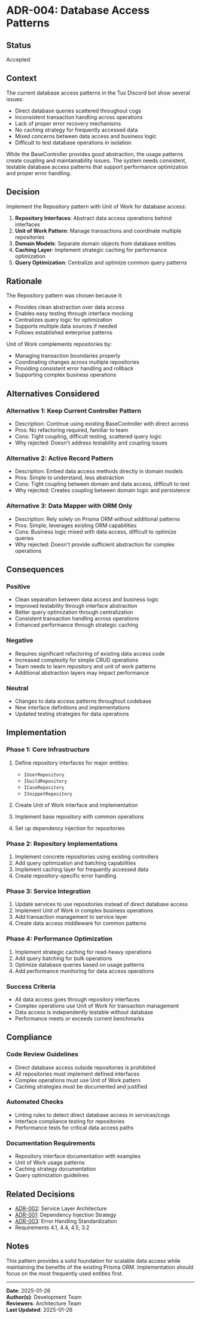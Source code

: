 # ADR-004: Database Access Patterns

## Status

Accepted

## Context

The current database access patterns in the Tux Discord bot show several issues:

- Direct database queries scattered throughout cogs
- Inconsistent transaction handling across operations
- Lack of proper error recovery mechanisms
- No caching strategy for frequently accessed data
- Mixed concerns between data access and business logic
- Difficult to test database operations in isolation

While the BaseController provides good abstraction, the usage patterns create coupling and maintainability issues. The system needs consistent, testable database access patterns that support performance optimization and proper error handling.

## Decision

Implement the Repository pattern with Unit of Work for database access:

1. **Repository Interfaces**: Abstract data access operations behind interfaces
2. **Unit of Work Pattern**: Manage transactions and coordinate multiple repositories
3. **Domain Models**: Separate domain objects from database entities
4. **Caching Layer**: Implement strategic caching for performance optimization
5. **Query Optimization**: Centralize and optimize common query patterns

## Rationale

The Repository pattern was chosen because it:

- Provides clean abstraction over data access
- Enables easy testing through interface mocking
- Centralizes query logic for optimization
- Supports multiple data sources if needed
- Follows established enterprise patterns

Unit of Work complements repositories by:

- Managing transaction boundaries properly
- Coordinating changes across multiple repositories
- Providing consistent error handling and rollback
- Supporting complex business operations

## Alternatives Considered

### Alternative 1: Keep Current Controller Pattern

- Description: Continue using existing BaseController with direct access
- Pros: No refactoring required, familiar to team
- Cons: Tight coupling, difficult testing, scattered query logic
- Why rejected: Doesn't address testability and coupling issues

### Alternative 2: Active Record Pattern

- Description: Embed data access methods directly in domain models
- Pros: Simple to understand, less abstraction
- Cons: Tight coupling between domain and data access, difficult to test
- Why rejected: Creates coupling between domain logic and persistence

### Alternative 3: Data Mapper with ORM Only

- Description: Rely solely on Prisma ORM without additional patterns
- Pros: Simple, leverages existing ORM capabilities
- Cons: Business logic mixed with data access, difficult to optimize queries
- Why rejected: Doesn't provide sufficient abstraction for complex operations

## Consequences

### Positive

- Clean separation between data access and business logic
- Improved testability through interface abstraction
- Better query optimization through centralization
- Consistent transaction handling across operations
- Enhanced performance through strategic caching

### Negative

- Requires significant refactoring of existing data access code
- Increased complexity for simple CRUD operations
- Team needs to learn repository and unit of work patterns
- Additional abstraction layers may impact performance

### Neutral

- Changes to data access patterns throughout codebase
- New interface definitions and implementations
- Updated testing strategies for data operations

## Implementation

### Phase 1: Core Infrastructure

1. Define repository interfaces for major entities:
   - `IUserRepository`
   - `IGuildRepository`
   - `ICaseRepository`
   - `ISnippetRepository`

2. Create Unit of Work interface and implementation
3. Implement base repository with common operations
4. Set up dependency injection for repositories

### Phase 2: Repository Implementations

1. Implement concrete repositories using existing controllers
2. Add query optimization and batching capabilities
3. Implement caching layer for frequently accessed data
4. Create repository-specific error handling

### Phase 3: Service Integration

1. Update services to use repositories instead of direct database access
2. Implement Unit of Work in complex business operations
3. Add transaction management to service layer
4. Create data access middleware for common patterns

### Phase 4: Performance Optimization

1. Implement strategic caching for read-heavy operations
2. Add query batching for bulk operations
3. Optimize database queries based on usage patterns
4. Add performance monitoring for data access operations

### Success Criteria

- All data access goes through repository interfaces
- Complex operations use Unit of Work for transaction management
- Data access is independently testable without database
- Performance meets or exceeds current benchmarks

## Compliance

### Code Review Guidelines

- Direct database access outside repositories is prohibited
- All repositories must implement defined interfaces
- Complex operations must use Unit of Work pattern
- Caching strategies must be documented and justified

### Automated Checks

- Linting rules to detect direct database access in services/cogs
- Interface compliance testing for repositories
- Performance tests for critical data access paths

### Documentation Requirements

- Repository interface documentation with examples
- Unit of Work usage patterns
- Caching strategy documentation
- Query optimization guidelines

## Related Decisions

- [ADR-002](002-service-layer-architecture.md): Service Layer Architecture
- [ADR-001](001-dependency-injection-strategy.md): Dependency Injection Strategy
- [ADR-003](003-error-handling-standardization.md): Error Handling Standardization
- Requirements 4.1, 4.4, 4.5, 3.2

## Notes

This pattern provides a solid foundation for scalable data access while maintaining the benefits of the existing Prisma ORM. Implementation should focus on the most frequently used entities first.

---

**Date**: 2025-01-26  
**Author(s)**: Development Team  
**Reviewers**: Architecture Team  
**Last Updated**: 2025-01-26
